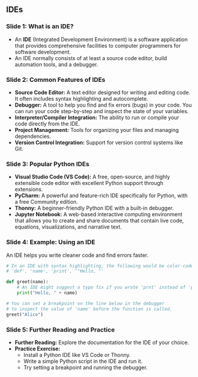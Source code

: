 ## IDEs

### Slide 1: What is an IDE?

  * An **IDE** (Integrated Development Environment) is a software application that provides comprehensive facilities to computer programmers for software development.
  * An IDE normally consists of at least a source code editor, build automation tools, and a debugger.

### Slide 2: Common Features of IDEs

  * **Source Code Editor:** A text editor designed for writing and editing code. It often includes syntax highlighting and autocomplete.
  * **Debugger:** A tool to help you find and fix errors (bugs) in your code. You can run your code step-by-step and inspect the state of your variables.
  * **Interpreter/Compiler Integration:** The ability to run or compile your code directly from the IDE.
  * **Project Management:** Tools for organizing your files and managing dependencies.
  * **Version Control Integration:** Support for version control systems like Git.

### Slide 3: Popular Python IDEs

  * **Visual Studio Code (VS Code):** A free, open-source, and highly extensible code editor with excellent Python support through extensions.
  * **PyCharm:** A powerful and feature-rich IDE specifically for Python, with a free Community edition.
  * **Thonny:** A beginner-friendly Python IDE with a built-in debugger.
  * **Jupyter Notebook:** A web-based interactive computing environment that allows you to create and share documents that contain live code, equations, visualizations, and narrative text.

### Slide 4: Example: Using an IDE

An IDE helps you write cleaner code and find errors faster.
``` python
# In an IDE with syntax highlighting, the following would be color-coded:
# 'def', 'name', 'print', '"Hello, "'

def greet(name):
    # An IDE might suggest a typo fix if you wrote 'prnt' instead of 'print'
    print("Hello, " + name)

# You can set a breakpoint on the line below in the debugger
# to inspect the value of 'name' before the function is called.
greet("Alice")
```
### Slide 5: Further Reading and Practice

  * **Further Reading:** Explore the documentation for the IDE of your choice.
  * **Practice Exercise:**
      * Install a Python IDE like VS Code or Thonny.
      * Write a simple Python script in the IDE and run it.
      * Try setting a breakpoint and running the debugger.